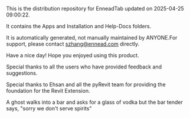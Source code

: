 This is the distribution repository for EnneadTab updated on 2025-04-25 09:00:22.

It contains the Apps and Installation and Help-Docs folders.

It is automatically generated, not manually maintained by ANYONE.For support, please contact szhang@ennead.com directly.

Have a nice day! Hope you enjoyed using this product.

Special thanks to all the users who have provided feedback and suggestions.

Special thanks to Ehsan and all the pyRevit team for providing the foundation for the Revit Extension.






A ghost walks into a bar and asks for a glass of vodka but the bar tender says, "sorry we don't serve spirits"